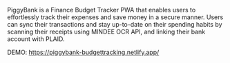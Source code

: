 PiggyBank is a Finance Budget Tracker PWA that enables users to effortlessly track their expenses and save money in a secure manner. 
Users can sync their transactions and stay up-to-date on their spending habits by scanning their receipts using MINDEE OCR API,
and linking their bank account with PLAID.

DEMO: 
https://piggybank-budgettracking.netlify.app/
